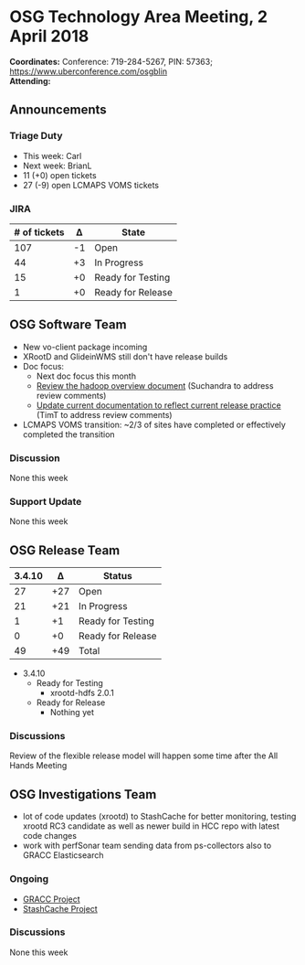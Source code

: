 # OSG Technology Area Meeting,  2 April 2018

**Coordinates:** Conference: 719-284-5267, PIN: 57363; <https://www.uberconference.com/osgblin>  
**Attending:**  


## Announcements


### Triage Duty

-   This week: Carl
-   Next week: BrianL
-   11 (+0) open tickets
-   27 (-9) open LCMAPS VOMS tickets


### JIRA

| # of tickets | &Delta; | State             |
|------------ |------- |----------------- |
| 107          | -1      | Open              |
| 44           | +3      | In Progress       |
| 15           | +0      | Ready for Testing |
| 1            | +0      | Ready for Release |


## OSG Software Team

-   New vo-client package incoming
-   XRootD and GlideinWMS still don't have release builds
-   Doc focus:  
    -   Next doc focus this month
    -   [Review the hadoop overview document](https://github.com/opensciencegrid/docs/pull/325) (Suchandra to address review comments)
    -   [Update current documentation to reflect current release practice](https://github.com/opensciencegrid/technology/pull/443) (TimT to address review comments)
-   LCMAPS VOMS transition: ~2/3 of sites have completed or effectively completed the transition


### Discussion

None this week  


### Support Update

None this week  


## OSG Release Team

| 3.4.10 | &Delta; | Status            |
|------ |------- |----------------- |
| 27     | +27     | Open              |
| 21     | +21     | In Progress       |
| 1      | +1      | Ready for Testing |
| 0      | +0      | Ready for Release |
| 49     | +49     | Total             |

-   3.4.10  
    -   Ready for Testing  
        -   xrootd-hdfs 2.0.1
    -   Ready for Release  
        -   Nothing yet


### Discussions

Review of the flexible release model will happen some time after the All Hands Meeting  


## OSG Investigations Team

-   lot of code updates (xrootd) to StashCache for better monitoring, testing xrootd RC3 candidate as well as newer build in HCC repo with latest code changes
-   work with perfSonar team sending data from ps-collectors also to GRACC Elasticsearch


### Ongoing

-   [GRACC Project](https://jira.opensciencegrid.org/projects/GRACC/)
-   [StashCache Project](https://opensciencegrid.github.io/StashCache/)


### Discussions

None this week
